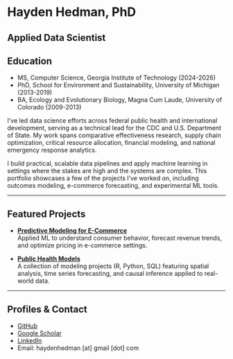 # Hayden Hedman, PhD  
## Applied Data Scientist


## Education
- MS, Computer Science, Georgia Institute of Technology (2024-2026)
- PhD, School for Environment and Sustainability, University of Michigan (2013-2019)
- BA, Ecology and Evolutionary Biology, Magna Cum Laude, University of Colorado (2009-2013)

I’ve led data science efforts across federal public health and international development, serving as a technical lead for the CDC and U.S. Department of State. My work spans comparative effectiveness research, supply chain optimization, critical resource allocation, financial modeling, and national emergency response analytics.

I build practical, scalable data pipelines and apply machine learning in settings where the stakes are high and the systems are complex. This portfolio showcases a few of the projects I’ve worked on, including outcomes modeling, e-commerce forecasting, and experimental ML tools.


---

## Featured Projects

- **[Predictive Modeling for E-Commerce](https://github.com/h-hedman/ecommerce-ml)**  
  Applied ML to understand consumer behavior, forecast revenue trends, and optimize pricing in e-commerce settings.

- **[Public Health Models](https://github.com/h-hedman/public-health-models)**  
A collection of modeling projects (R, Python, SQL) featuring spatial analysis, time series forecasting, and causal inference applied to real-world data.

---

## Profiles & Contact

- [GitHub](https://github.com/h-hedman)  
- [Google Scholar](https://scholar.google.com/citations?user=UW_UW9QAAAAJ&hl=en)  
- [LinkedIn](https://www.linkedin.com/in/hayden-hedman/)  
- Email: haydenhedman [at] gmail [dot] com
